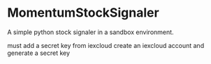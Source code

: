 # MomentumStockSignaler
A simple python stock signaler in a sandbox environment.

must add a secret key from iexcloud
create an iexcloud account and generate a secret key
